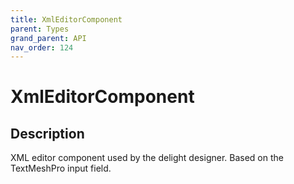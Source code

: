 ```yaml
---
title: XmlEditorComponent
parent: Types
grand_parent: API
nav_order: 124
---
```


# XmlEditorComponent

## Description

XML editor component used by the delight designer. Based on the TextMeshPro input field.
